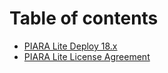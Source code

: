# Table of contents

* [PIARA Lite Deploy 18.x](README.md)
* [PIARA Lite License Agreement](LICENSE.md)
